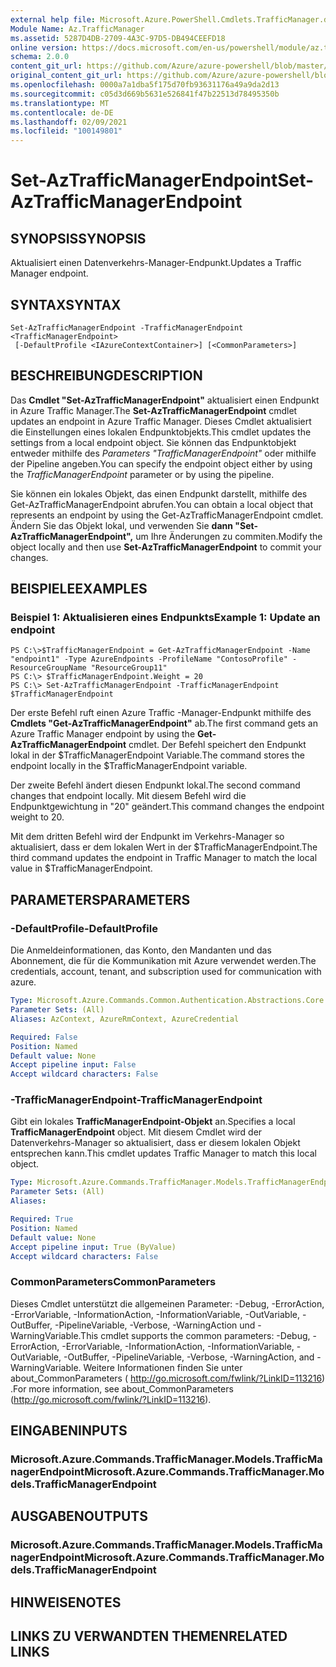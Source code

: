 ```yaml
---
external help file: Microsoft.Azure.PowerShell.Cmdlets.TrafficManager.dll-Help.xml
Module Name: Az.TrafficManager
ms.assetid: 5287D4DB-2709-4A3C-97D5-DB494CEEFD18
online version: https://docs.microsoft.com/en-us/powershell/module/az.trafficmanager/set-aztrafficmanagerendpoint
schema: 2.0.0
content_git_url: https://github.com/Azure/azure-powershell/blob/master/src/TrafficManager/TrafficManager/help/Set-AzTrafficManagerEndpoint.md
original_content_git_url: https://github.com/Azure/azure-powershell/blob/master/src/TrafficManager/TrafficManager/help/Set-AzTrafficManagerEndpoint.md
ms.openlocfilehash: 0000a7a1dba5f175d70fb93631176a49a9da2d13
ms.sourcegitcommit: c05d3d669b5631e526841f47b22513d78495350b
ms.translationtype: MT
ms.contentlocale: de-DE
ms.lasthandoff: 02/09/2021
ms.locfileid: "100149801"
---
```

# <span data-ttu-id="cc9c4-101">Set-AzTrafficManagerEndpoint</span><span class="sxs-lookup"><span data-stu-id="cc9c4-101">Set-AzTrafficManagerEndpoint</span></span>

## <span data-ttu-id="cc9c4-102">SYNOPSIS</span><span class="sxs-lookup"><span data-stu-id="cc9c4-102">SYNOPSIS</span></span>
<span data-ttu-id="cc9c4-103">Aktualisiert einen Datenverkehrs-Manager-Endpunkt.</span><span class="sxs-lookup"><span data-stu-id="cc9c4-103">Updates a Traffic Manager endpoint.</span></span>

## <span data-ttu-id="cc9c4-104">SYNTAX</span><span class="sxs-lookup"><span data-stu-id="cc9c4-104">SYNTAX</span></span>

```
Set-AzTrafficManagerEndpoint -TrafficManagerEndpoint <TrafficManagerEndpoint>
 [-DefaultProfile <IAzureContextContainer>] [<CommonParameters>]
```

## <span data-ttu-id="cc9c4-105">BESCHREIBUNG</span><span class="sxs-lookup"><span data-stu-id="cc9c4-105">DESCRIPTION</span></span>
<span data-ttu-id="cc9c4-106">Das **Cmdlet "Set-AzTrafficManagerEndpoint"** aktualisiert einen Endpunkt in Azure Traffic Manager.</span><span class="sxs-lookup"><span data-stu-id="cc9c4-106">The **Set-AzTrafficManagerEndpoint** cmdlet updates an endpoint in Azure Traffic Manager.</span></span>
<span data-ttu-id="cc9c4-107">Dieses Cmdlet aktualisiert die Einstellungen eines lokalen Endpunktobjekts.</span><span class="sxs-lookup"><span data-stu-id="cc9c4-107">This cmdlet updates the settings from a local endpoint object.</span></span>
<span data-ttu-id="cc9c4-108">Sie können das Endpunktobjekt entweder mithilfe des *Parameters "TrafficManagerEndpoint"* oder mithilfe der Pipeline angeben.</span><span class="sxs-lookup"><span data-stu-id="cc9c4-108">You can specify the endpoint object either by using the *TrafficManagerEndpoint* parameter or by using the pipeline.</span></span>

<span data-ttu-id="cc9c4-109">Sie können ein lokales Objekt, das einen Endpunkt darstellt, mithilfe des Get-AzTrafficManagerEndpoint abrufen.</span><span class="sxs-lookup"><span data-stu-id="cc9c4-109">You can obtain a local object that represents an endpoint by using the Get-AzTrafficManagerEndpoint cmdlet.</span></span>
<span data-ttu-id="cc9c4-110">Ändern Sie das Objekt lokal, und verwenden Sie **dann "Set-AzTrafficManagerEndpoint",** um Ihre Änderungen zu commiten.</span><span class="sxs-lookup"><span data-stu-id="cc9c4-110">Modify the object locally and then use **Set-AzTrafficManagerEndpoint** to commit your changes.</span></span>

## <span data-ttu-id="cc9c4-111">BEISPIELE</span><span class="sxs-lookup"><span data-stu-id="cc9c4-111">EXAMPLES</span></span>

### <span data-ttu-id="cc9c4-112">Beispiel 1: Aktualisieren eines Endpunkts</span><span class="sxs-lookup"><span data-stu-id="cc9c4-112">Example 1: Update an endpoint</span></span>
```
PS C:\>$TrafficManagerEndpoint = Get-AzTrafficManagerEndpoint -Name "endpoint1" -Type AzureEndpoints -ProfileName "ContosoProfile" -ResourceGroupName "ResourceGroup11"
PS C:\> $TrafficManagerEndpoint.Weight = 20
PS C:\> Set-AzTrafficManagerEndpoint -TrafficManagerEndpoint $TrafficManagerEndpoint
```

<span data-ttu-id="cc9c4-113">Der erste Befehl ruft einen Azure Traffic -Manager-Endpunkt mithilfe des **Cmdlets "Get-AzTrafficManagerEndpoint"** ab.</span><span class="sxs-lookup"><span data-stu-id="cc9c4-113">The first command gets an Azure Traffic Manager endpoint by using the **Get-AzTrafficManagerEndpoint** cmdlet.</span></span>
<span data-ttu-id="cc9c4-114">Der Befehl speichert den Endpunkt lokal in der $TrafficManagerEndpoint Variable.</span><span class="sxs-lookup"><span data-stu-id="cc9c4-114">The command stores the endpoint locally in the $TrafficManagerEndpoint variable.</span></span>

<span data-ttu-id="cc9c4-115">Der zweite Befehl ändert diesen Endpunkt lokal.</span><span class="sxs-lookup"><span data-stu-id="cc9c4-115">The second command changes that endpoint locally.</span></span>
<span data-ttu-id="cc9c4-116">Mit diesem Befehl wird die Endpunktgewichtung in "20" geändert.</span><span class="sxs-lookup"><span data-stu-id="cc9c4-116">This command changes the endpoint weight to 20.</span></span>

<span data-ttu-id="cc9c4-117">Mit dem dritten Befehl wird der Endpunkt im Verkehrs-Manager so aktualisiert, dass er dem lokalen Wert in der $TrafficManagerEndpoint.</span><span class="sxs-lookup"><span data-stu-id="cc9c4-117">The third command updates the endpoint in Traffic Manager to match the local value in $TrafficManagerEndpoint.</span></span>

## <span data-ttu-id="cc9c4-118">PARAMETERS</span><span class="sxs-lookup"><span data-stu-id="cc9c4-118">PARAMETERS</span></span>

### <span data-ttu-id="cc9c4-119">-DefaultProfile</span><span class="sxs-lookup"><span data-stu-id="cc9c4-119">-DefaultProfile</span></span>
<span data-ttu-id="cc9c4-120">Die Anmeldeinformationen, das Konto, den Mandanten und das Abonnement, die für die Kommunikation mit Azure verwendet werden.</span><span class="sxs-lookup"><span data-stu-id="cc9c4-120">The credentials, account, tenant, and subscription used for communication with azure.</span></span>

```yaml
Type: Microsoft.Azure.Commands.Common.Authentication.Abstractions.Core.IAzureContextContainer
Parameter Sets: (All)
Aliases: AzContext, AzureRmContext, AzureCredential

Required: False
Position: Named
Default value: None
Accept pipeline input: False
Accept wildcard characters: False
```

### <span data-ttu-id="cc9c4-121">-TrafficManagerEndpoint</span><span class="sxs-lookup"><span data-stu-id="cc9c4-121">-TrafficManagerEndpoint</span></span>
<span data-ttu-id="cc9c4-122">Gibt ein lokales **TrafficManagerEndpoint-Objekt** an.</span><span class="sxs-lookup"><span data-stu-id="cc9c4-122">Specifies a local **TrafficManagerEndpoint** object.</span></span>
<span data-ttu-id="cc9c4-123">Mit diesem Cmdlet wird der Datenverkehrs-Manager so aktualisiert, dass er diesem lokalen Objekt entsprechen kann.</span><span class="sxs-lookup"><span data-stu-id="cc9c4-123">This cmdlet updates Traffic Manager to match this local object.</span></span>

```yaml
Type: Microsoft.Azure.Commands.TrafficManager.Models.TrafficManagerEndpoint
Parameter Sets: (All)
Aliases:

Required: True
Position: Named
Default value: None
Accept pipeline input: True (ByValue)
Accept wildcard characters: False
```

### <span data-ttu-id="cc9c4-124">CommonParameters</span><span class="sxs-lookup"><span data-stu-id="cc9c4-124">CommonParameters</span></span>
<span data-ttu-id="cc9c4-125">Dieses Cmdlet unterstützt die allgemeinen Parameter: -Debug, -ErrorAction, -ErrorVariable, -InformationAction, -InformationVariable, -OutVariable, -OutBuffer, -PipelineVariable, -Verbose, -WarningAction und -WarningVariable.</span><span class="sxs-lookup"><span data-stu-id="cc9c4-125">This cmdlet supports the common parameters: -Debug, -ErrorAction, -ErrorVariable, -InformationAction, -InformationVariable, -OutVariable, -OutBuffer, -PipelineVariable, -Verbose, -WarningAction, and -WarningVariable.</span></span> <span data-ttu-id="cc9c4-126">Weitere Informationen finden Sie unter about_CommonParameters ( http://go.microsoft.com/fwlink/?LinkID=113216) .</span><span class="sxs-lookup"><span data-stu-id="cc9c4-126">For more information, see about_CommonParameters (http://go.microsoft.com/fwlink/?LinkID=113216).</span></span>

## <span data-ttu-id="cc9c4-127">EINGABEN</span><span class="sxs-lookup"><span data-stu-id="cc9c4-127">INPUTS</span></span>

### <span data-ttu-id="cc9c4-128">Microsoft.Azure.Commands.TrafficManager.Models.TrafficManagerEndpoint</span><span class="sxs-lookup"><span data-stu-id="cc9c4-128">Microsoft.Azure.Commands.TrafficManager.Models.TrafficManagerEndpoint</span></span>

## <span data-ttu-id="cc9c4-129">AUSGABEN</span><span class="sxs-lookup"><span data-stu-id="cc9c4-129">OUTPUTS</span></span>

### <span data-ttu-id="cc9c4-130">Microsoft.Azure.Commands.TrafficManager.Models.TrafficManagerEndpoint</span><span class="sxs-lookup"><span data-stu-id="cc9c4-130">Microsoft.Azure.Commands.TrafficManager.Models.TrafficManagerEndpoint</span></span>

## <span data-ttu-id="cc9c4-131">HINWEISE</span><span class="sxs-lookup"><span data-stu-id="cc9c4-131">NOTES</span></span>

## <span data-ttu-id="cc9c4-132">LINKS ZU VERWANDTEN THEMEN</span><span class="sxs-lookup"><span data-stu-id="cc9c4-132">RELATED LINKS</span></span>
